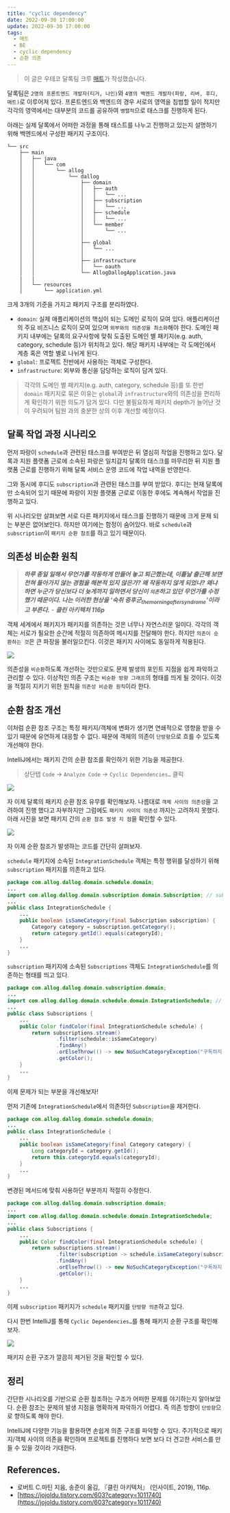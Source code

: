 ```yaml
---
title: "cyclic dependency"
date: 2022-09-30 17:00:00
update: 2022-09-30 17:00:00
tags:
  - 매트
  - BE
  - cyclic dependency
  - 순환 의존
---
```


> 이 글은 우테코 달록팀 크루 [매트](https://github.com/hyeonic)가 작성했습니다.

달록팀은 `2명의 프론트엔드 개발자(티거, 나인)`와 `4명의 백엔드 개발자(파랑, 리버, 후디, 매트)`로 이루어져 있다. 프론트엔드와 백엔드의 경우 서로의 영역을 침범할 일이 적지만 각각의 영역에서는 대부분의 코드를 공유하여 `병렬적`으로 태스크를 진행하게 된다.

아래는 실제 달록에서 어떠한 과정을 통해 태스트를 나누고 진행하고 있는지 설명하기 위해 백엔드에서 구성한 패키지 구조이다.

```
└── src
    ├── main
    │   ├── java
    │   │   └── com
    │   │       └── allog
    │   │           └── dallog
    │   │               ├── domain
    │   │               │   ├── auth
    │   │               │   │   └── ...
    │   │               │   ├── subscription
    │   │               │   │   └── ...
    │   │               │   ├── schedule
    │   │               │   │   └── ...
    │   │               │   └── member
    │   │               │       └── ...
    │   │               │    
    │   │               ├── global
    │   │               │   └── ...
    │   │               │     
    │   │               ├── infrastructure
    │   │               │   └── oauth
    │   │               └── AllogDallogApplication.java
    |   |
    │   └── resources
    │       └── application.yml
```

크게 3개의 기준을 가지고 패키지 구조를 분리하였다.

- `domain`: 실제 애플리케이션의 핵심이 되는 도메인 로직이 모여 있다. 애플리케이션의 주요 비즈니스 로직이 모여 있으며 `외부와의 의존성을 최소화`해야 한다. 도메인 패키지 내부에는 달록의 요구사항에 맞춰 도출된 도메인 별 패키지(e.g. auth, category, schedule 등)가 위치하고 있다. 해당 패키지 내부에는 각 도메인에서 계층 혹은 역할 별로 나뉘게 된다.
- `global`: 프로젝트 전반에서 사용하는 객체로 구성한다.
- `infrastructure`: 외부와 통신을 담당하는 로직이 담겨 있다.

> 각각의 도메인 별 패키지(e.g. auth, category, schedule 등)를 또 한번 `domain` 패키지로 묶은 이유는 `global`과 `infrastructure`와의 의존성을 편리하게 확인하기 위한 의도가 담겨 있다. 다만 불필요하게 패키지 depth가 늘어난 것이 우려되어 팀원 과의 충분한 상의 이후 개선할 예정이다.
> 

## 달록 작업 과정 시나리오

먼저 파랑이 `schedule`과 관련된 태스크를 부여받은 뒤 열심히 작업을 진행하고 있다. 달록과 지원 플랫폼 근로에 소속된 파랑은 일치감치 달록의 태스크를 마무리한 뒤 지원 플랫폼 근로를 진행하기 위해 달록 서비스 운영 코드에 작업 내역을 반영한다.

그와 동시에 후디도 `subscription`과 관련된 태스크를 부여 받았다. 후디는 현재 달록에만 소속되어 있기 때문에 파랑이 지원 플랫폼 근로로 이동한 후에도 계속해서 작업을 진행하고 있다. 

위 시나리오만 살펴보면 서로 다른 패키지에서 태스크를 진행하기 때문에 크게 문제 되는 부분은 없어보인다. 하지만 여기에는 함정이 숨어있다. 바로 `schedule`과 `subscription`이 `패키지 순환 참조`를 하고 있기 때문이다.

## 의존성 비순환 원칙

> ***하루 종일 일해서 무언가를 작동하게 만들어 놓고 퇴근했는데, 이틑날 출근해 보면 전혀 돌아가지 않는 경험을 해본적 있지 않은가? 왜 작동하지 않게 되었나? 왜냐하면 누군가 당신보다 더 늦게까지 일하면서 당신이 `의존`하고 있던 무언가를 수정했기 때문이다. 나는 이러한 현상을 ‘숙취 증후군$_{the morning after syndrome}$’이라고 부른다.***  - ***클린 아키텍처 116p***
> 

객체 세계에서 패키지가 패키지를 의존하는 것은 너무나 자연스러운 일이다. 각각의 객체는 서로가 필요한 순간에 적절히 의존하여 메시지를 전달해야 한다. 하지만 `의존이 순환하는 것`은 큰 파장을 불러일으킨다. 이것은 패키지 사이에도 동일하게 적용된다.

![](./image-1.png)

의존성을 `비순환`하도록 개선하는 것만으로도 문제 발생의 포인트 지점을 쉽게 파악하고 관리할 수 있다. 이상적인 의존 구조는 `비순환 방향 그래프`의 형태를 띄게 될 것이다. 이것을 적절히 지키기 위한 원칙을 `의존성 비순환 원칙`이라 한다. 

## 순환 참조 개선

이처럼 순환 참조 구조는 특정 패키지/객체에 변화가 생기면 연쇄적으로 영향을 받을 수 있기 때문에 유연하게 대응할 수 없다. 때문에 객체의 의존이 `단방향`으로 흐를 수 있도록 개선해야 한다. 

IntelliJ에서는 패키지 간의 순환 참조를 확인하기 위한 기능을 제공한다.

> 상단탭 `Code` → `Analyze Code` → `Cyclic Dependencies…` 클릭

![](./image-2.png)

자 이제 달록의 패키지 순환 참조 유무를 확인해보자. 나름대로 `객체 사이의 의존성`을 고려하여 진행 했다고 자부하지만 그럼에도 `패키지 사이의 의존성` 까지는 고려하지 못했다. 아래 사진을 보면 패키지 간의 `순환 참조 발생 지 점`을 확인할 수 있다.

![](./image-3.png)

자 이제 순환 참조가 발생하는 코드를 간단히 살펴보자.

`schedule` 패키지에 소속된 `IntegrationSchedule` 객체는 특정 행위를 달성하기 위해 `subscription` 패키지를 의존하고 있다.

```java
package com.allog.dallog.domain.schedule.domain;
...
import com.allog.dallog.domain.subscription.domain.Subscription; // subscription 패키지 의존
...
public class IntegrationSchedule {
    ...
    public boolean isSameCategory(final Subscription subscription) {
        Category category = subscription.getCategory();
        return category.getId().equals(categoryId);
    }
    ...
}
```

`subscription` 패키지에 소속된 `Subscriptions` 객체도 `IntegrationSchedule`를 의존하는 형태를 띄고 있다. 

```java
package com.allog.dallog.domain.subscription.domain;
...
import com.allog.dallog.domain.schedule.domain.IntegrationSchedule; // schedule 패키지 의존
...
public class Subscriptions {
    ...
    public Color findColor(final IntegrationSchedule schedule) {
        return subscriptions.stream()
                .filter(schedule::isSameCategory)
                .findAny()
                .orElseThrow(() -> new NoSuchCategoryException("구독하지 않은 카테고리 입니다."))
                .getColor();
    }
    ...
}
```

이제 문제가 되는 부분을 개선해보자!

먼저 기존에 `IntegrationSchedule`에서 의존하던 `Subscription`을 제거한다.

```java
package com.allog.dallog.domain.schedule.domain;
...
public class IntegrationSchedule {
    ...
    public boolean isSameCategory(final Category category) {
        Long categoryId = category.getId();
        return this.categoryId.equals(categoryId);
    }
    ...
}
```

변경된 메서드에 맞춰 사용하던 부분까지 적절히 수정한다. 

```java
package com.allog.dallog.domain.subscription.domain;
...
import com.allog.dallog.domain.schedule.domain.IntegrationSchedule;
...
public class Subscriptions {
    ...
    public Color findColor(final IntegrationSchedule schedule) {
        return subscriptions.stream()
                .filter(subscription -> schedule.isSameCategory(subscription.getCategory()))
                .findAny()
                .orElseThrow(() -> new NoSuchCategoryException("구독하지 않은 카테고리 입니다."))
                .getColor();
    }
    ...
}
```

이제 `subscription` 패키지가 `schedule` 패키지를 `단방향 의존`하고 있다. 

다시 한번 IntelliJ를 통해  `Cyclic Dependencies…`를 통해 패키지 순환 구조를 확인해보자.

![](./image-4.png)

패키지 순환 구조가 깔끔히 제거된 것을 확인할 수 있다.

## 정리

간단한 시나리오를 기반으로 순환 참조하는 구조가 어떠한 문제를 야기하는지 알아보았다. 순환 참조는 문제의 발생 지점을 명확하게 파악하기 어렵다. 즉 의존 방향이 `단방향`으로 향하도록 해야 한다.

IntelliJ에 다양한 기능을 활용하면 손쉽게 의존 구조를 파악할 수 있다. 주기적으로 패키지/객체 사이의 의존을 확인하며 프로젝트를 진행하다 보면 보다 더 견고한 서비스를 만들 수 있을 것이라 기대한다.

## References.

- 로버트 C.마틴 지음, 송준이 옮김, 『클린 아키텍처』 (인사이트, 2019), 116p.
- [https://jojoldu.tistory.com/603?category=1011740](https://jojoldu.tistory.com/603?category=1011740)
